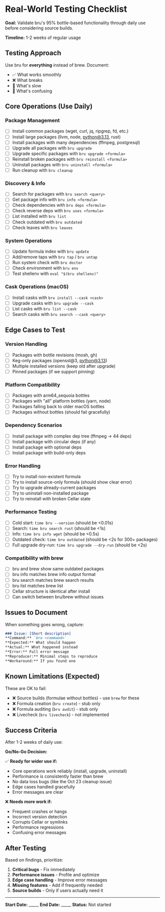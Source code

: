 # Real-World Testing Checklist

**Goal:** Validate bru's 95% bottle-based functionality through daily use before considering source builds.

**Timeline:** 1-2 weeks of regular usage

## Testing Approach

Use bru for **everything** instead of brew. Document:
- ✅ What works smoothly
- ❌ What breaks
- 🐌 What's slow
- 🤔 What's confusing

## Core Operations (Use Daily)

### Package Management
- [ ] Install common packages (wget, curl, jq, ripgrep, fd, etc.)
- [ ] Install large packages (llvm, node, python@3.13, rust)
- [ ] Install packages with many dependencies (ffmpeg, postgresql)
- [ ] Upgrade all packages with `bru upgrade`
- [ ] Upgrade specific packages with `bru upgrade <formula>`
- [ ] Reinstall broken packages with `bru reinstall <formula>`
- [ ] Uninstall packages with `bru uninstall <formula>`
- [ ] Run cleanup with `bru cleanup`

### Discovery & Info
- [ ] Search for packages with `bru search <query>`
- [ ] Get package info with `bru info <formula>`
- [ ] Check dependencies with `bru deps <formula>`
- [ ] Check reverse deps with `bru uses <formula>`
- [ ] List installed with `bru list`
- [ ] Check outdated with `bru outdated`
- [ ] Check leaves with `bru leaves`

### System Operations
- [ ] Update formula index with `bru update`
- [ ] Add/remove taps with `bru tap` / `bru untap`
- [ ] Run system check with `bru doctor`
- [ ] Check environment with `bru env`
- [ ] Test shellenv with `eval "$(bru shellenv)"`

### Cask Operations (macOS)
- [ ] Install casks with `bru install --cask <cask>`
- [ ] Upgrade casks with `bru upgrade --cask`
- [ ] List casks with `bru list --cask`
- [ ] Search casks with `bru search --cask <query>`

## Edge Cases to Test

### Version Handling
- [ ] Packages with bottle revisions (mosh, gh)
- [ ] Keg-only packages (openssl@3, python@3.13)
- [ ] Multiple installed versions (keep old after upgrade)
- [ ] Pinned packages (if we support pinning)

### Platform Compatibility
- [ ] Packages with arm64_sequoia bottles
- [ ] Packages with "all" platform bottles (yarn, node)
- [ ] Packages falling back to older macOS bottles
- [ ] Packages without bottles (should fail gracefully)

### Dependency Scenarios
- [ ] Install package with complex dep tree (ffmpeg → 44 deps)
- [ ] Install package with circular deps (if any)
- [ ] Install package with optional deps
- [ ] Install package with build-only deps

### Error Handling
- [ ] Try to install non-existent formula
- [ ] Try to install source-only formula (should show clear error)
- [ ] Try to upgrade already-current packages
- [ ] Try to uninstall non-installed package
- [ ] Try to reinstall with broken Cellar state

### Performance Testing
- [ ] Cold start: `time bru --version` (should be <0.01s)
- [ ] Search: `time bru search rust` (should be <1s)
- [ ] Info: `time bru info wget` (should be <0.5s)
- [ ] Outdated check: `time bru outdated` (should be <2s for 300+ packages)
- [ ] Full upgrade dry-run: `time bru upgrade --dry-run` (should be <2s)

### Compatibility with brew
- [ ] bru and brew show same outdated packages
- [ ] bru info matches brew info output format
- [ ] bru search matches brew search results
- [ ] bru list matches brew list
- [ ] Cellar structure is identical after install
- [ ] Can switch between bru/brew without issues

## Issues to Document

When something goes wrong, capture:

```markdown
### Issue: [Short description]
**Command:** `bru <command>`
**Expected:** What should happen
**Actual:** What happened instead
**Error:** Full error message
**Reproducer:** Minimal steps to reproduce
**Workaround:** If you found one
```

## Known Limitations (Expected)

These are OK to fail:
- ❌ Source builds (formulae without bottles) - use `brew` for these
- ❌ Formula creation (`bru create`) - stub only
- ❌ Formula auditing (`bru audit`) - stub only
- ❌ Livecheck (`bru livecheck`) - not implemented

## Success Criteria

After 1-2 weeks of daily use:

**Go/No-Go Decision:**

✅ **Ready for wider use if:**
- Core operations work reliably (install, upgrade, uninstall)
- Performance is consistently faster than brew
- No data loss bugs (like the Oct 23 cleanup issue)
- Edge cases handled gracefully
- Error messages are clear

❌ **Needs more work if:**
- Frequent crashes or hangs
- Incorrect version detection
- Corrupts Cellar or symlinks
- Performance regressions
- Confusing error messages

## After Testing

Based on findings, prioritize:
1. **Critical bugs** - Fix immediately
2. **Performance issues** - Profile and optimize
3. **Edge case handling** - Improve error messages
4. **Missing features** - Add if frequently needed
5. **Source builds** - Only if users actually need it

---

**Start Date:** _____
**End Date:** _____
**Status:** Not started
